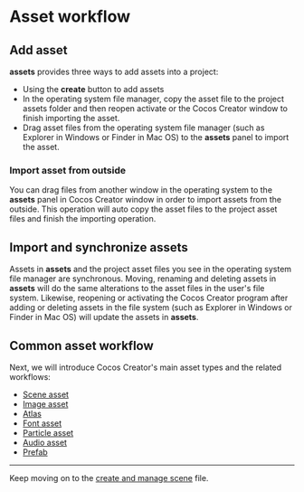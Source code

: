# Asset workflow

## Add asset

**assets** provides three ways to add assets into a project:

- Using the **create** button to add assets
- In the operating system file manager, copy the asset file to the project assets folder and then reopen activate or the Cocos Creator window to finish importing the asset.
- Drag asset files from the operating system file manager (such as Explorer in Windows or Finder in Mac OS) to the **assets** panel to import the asset.

### Import asset from outside

You can drag files from another window in the operating system to the **assets** panel in Cocos Creator window in order to import assets from the outside. This operation will auto copy the asset files to the project asset files and finish the importing operation.

## Import and synchronize assets

Assets in **assets** and the project asset files you see in the operating system file manager are synchronous. Moving, renaming and deleting assets in **assets** will do the same alterations to the asset files in the user's file system. Likewise, reopening or activating the Cocos Creator program after adding or deleting assets in the file system (such as Explorer in Windows or Finder in Mac OS)  will update the assets in **assets**.

## Common asset workflow

Next, we will introduce Cocos Creator's main asset types and the related workflows:

- [Scene asset](scene-managing.md)
- [Image asset](sprite.md)
- [Atlas](atlas.md)
- [Font asset](font.md)
- [Particle asset](particle.md)
- [Audio asset](audio-asset.md)
- [Prefab](prefab.md)

---

Keep moving on to the [create and manage scene](scene-managing.md) file.
